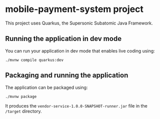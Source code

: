 # mobile-payment-system project

This project uses Quarkus, the Supersonic Subatomic Java Framework.

## Running the application in dev mode

You can run your application in dev mode that enables live coding using:
```shell script
./mvnw compile quarkus:dev
```

## Packaging and running the application

The application can be packaged using:
```shell script
./mvnw package
```
It produces the `vendor-service-1.0.0-SNAPSHOT-runner.jar` file in the `/target` directory.


